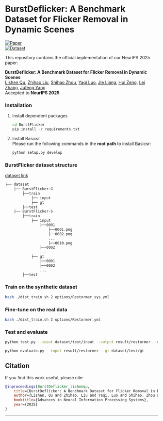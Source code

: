 # BurstDeflicker: A Benchmark Dataset for Flicker Removal in Dynamic Scenes

[![Paper](https://img.shields.io/badge/Paper-NeurIPS%202025-blue)](https://arxiv.org/abs/xxxx.xxxxx)  
[![Dataset](https://img.shields.io/badge/Dataset-Kaggle-green)](https://www.kaggle.com/datasets/lishenqu/flarex)

This repository contains the official implementation of our NeurIPS 2025 paper:  
<p>
<div><strong>BurstDeflicker: A Benchmark Dataset for Flicker Removal in Dynamic Scenes</strong></div>
<div><a href="https://qulishen.github.io/">Lishen Qu</a>, 
   	<a href="https://qulishen.github.io/">Zhihao Liu</a>,
    <a href="https://joshyzhou.github.io/">Shihao Zhou</a>,
    <a href="https://qulishen.github.io/">Yaqi Luo</a>, 
    <a href="https://liangjie.xyz/">Jie Liang</a>,
    <a href="https://huizeng.github.io/">Hui Zeng</a>,
    <a href="https://www4.comp.polyu.edu.hk/~cslzhang/">Lei Zhang</a>,
    <a href="https://cv.nankai.edu.cn/">Jufeng Yang</a>
    </div>
<div>Accepted to <strong>NeurIPS 2025</strong></div>

### Installation

1. Install dependent packages

    ```bash
    cd BurstFlicker
    pip install -r requirements.txt
    ```

2. Install Basicsr<br>
    Please run the following commands in the **root path** to install Basicsr:<br>

    ```bash
    python setup.py develop
    ```
### BurstFlicker dataset structure


[dataset link](https://www.kaggle.com/datasets/lishenqu/burstflicker)

```bash
├── dataset
    ├── BurstFlicker-G
        ├──train
            ├── input
            ├── gt
        ├──test
    ├── BurstFlicker-S
        ├──train
            ├── input
                ├──0001
                    ├──0001.png
                    ├──0002.png
                    ...
                    ├──0010.png
                ├──0002
                ...
            ├── gt
                ├──0001
                ├──0002
                ...
        ├──test
```

### Train on the synthetic dataset
```bash
bash ./dist_train.sh 2 options/Restormer_sys.yml
```

### Fine-tune on the real data 
```bash
bash ./dist_train.sh 2 options/Restormer.yml
```

### Test and evaluate
```bash
python test.py --input dataset/test/input --output result/restormer --model_path checkpoint/Restormer.pth
```

```bash
python evaluate.py --input result/restormer --gt dataset/test/gt
```

## Citation

If you find this work useful, please cite:

```bibtex
@inproceedings{BurstDeflicker_lishenqu,
    title={BurstDeflicker: A Benchmark Dataset for Flicker Removal in Dynamic Scenes},
    author={Lishen, Qu and Zhihao, Liu and Yaqi, Luo and Shihao, Zhou and Hui, Zeng and Lei, Zhang and Jie, Liang and Jufeng, Yang},
    booktitle={Advances in Neural Information Processing Systems},
    year={2025}
}
```
---
